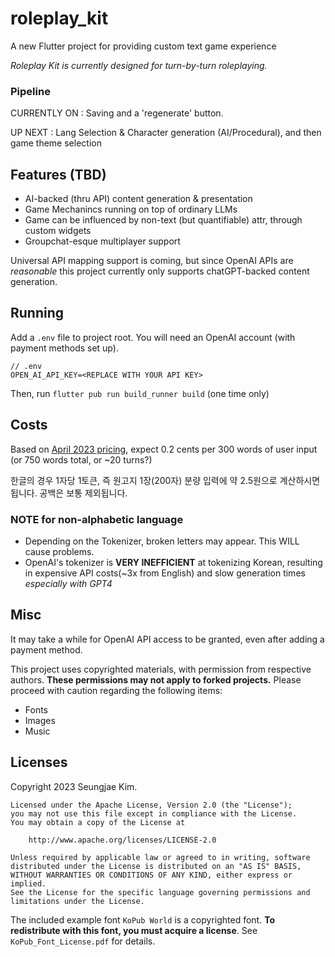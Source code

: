 # roleplay_kit

A new Flutter project for providing custom text game experience

*Roleplay Kit is currently designed for turn-by-turn roleplaying.*

### Pipeline
CURRENTLY ON : Saving and a 'regenerate' button.

UP NEXT : Lang Selection & Character generation (AI/Procedural), and then game theme selection

## Features (TBD)
- AI-backed (thru API) content generation & presentation
- Game Mechanincs running on top of ordinary LLMs
- Game can be influenced by non-text (but quantifiable) attr, through custom widgets
- Groupchat-esque multiplayer support

Universal API mapping support is coming, but since OpenAI APIs are *reasonable* this project currently only supports chatGPT-backed content generation.

## Running
Add a `.env` file to project root. You will need an OpenAI account (with payment methods set up).
```
// .env
OPEN_AI_API_KEY=<REPLACE WITH YOUR API KEY>
```
Then, run `flutter pub run build_runner build` (one time only)

## Costs
Based on [April 2023 pricing](https://openai.com/pricing), expect 0.2 cents per 300 words of user input (or 750 words total, or ~20 turns?)

한글의 경우 1자당 1토큰, 즉 원고지 1장(200자) 분량 입력에 약 2.5원으로 계산하시면 됩니다. 공백은 보통 제외됩니다.

### NOTE for non-alphabetic language
* Depending on the Tokenizer, broken letters may appear. This WILL cause problems.
* OpenAI's tokenizer is **VERY INEFFICIENT** at tokenizing Korean, resulting in expensive API costs(~3x from English) and slow generation times *especially with GPT4*

## Misc
It may take a while for OpenAI API access to be granted, even after adding a payment method.

This project uses copyrighted materials, with permission from respective authors. **These permissions may not apply to forked projects.** Please proceed with caution regarding the following items:
- Fonts
- Images
- Music

## Licenses
Copyright 2023 Seungjae Kim.

```
Licensed under the Apache License, Version 2.0 (the "License");
you may not use this file except in compliance with the License.
You may obtain a copy of the License at

    http://www.apache.org/licenses/LICENSE-2.0

Unless required by applicable law or agreed to in writing, software
distributed under the License is distributed on an "AS IS" BASIS,
WITHOUT WARRANTIES OR CONDITIONS OF ANY KIND, either express or implied.
See the License for the specific language governing permissions and
limitations under the License.
```

The included example font `KoPub World` is a copyrighted font. **To redistribute with this font, you must acquire a license**. See `KoPub_Font_License.pdf` for details.